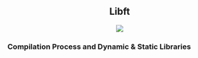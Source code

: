 <h2 align="center">Libft</h2>
<p align="center">
  <img loading="lazy" src="https://img.shields.io/static/v1?label=Status&message=concluded&color=7159c1&style=for-the-badge&logo=ghost"/>
</p>

### Compilation Process and Dynamic & Static Libraries
